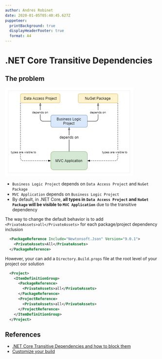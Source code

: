 ```yaml
---
author: Andres Robinet
date: 2020-01-05T05:40:45.627Z
puppeteer:
  printBackground: true
  displayHeaderFooter: true
  format: A4
---
```


# .NET Core Transitive Dependencies

## The problem

![Dependencies](net-core-transitive-dependencies.dependencies.png)

- `Business Logic Project` depends on `Data Access Project` and `NuGet Package`
- `MVC Application` depends on `Business Logic Project`
- By default, in .NET Core, **all types in `Data Access Project` and `NuGet Package` will be visible to `MVC Application`** due to the transitive dependency

The way to change the default behavior is to add `<PrivateAssets>all</PrivateAssets>` for each package/project dependency inclusion

```xml
  <PackageReference Include="Newtonsoft.Json" Version="9.0.1">
    <PrivateAssets>All</PrivateAssets>
  </PackageReference>
```

However, your can add a `Directory.Build.props` file at the root level of your project oor solution

```xml
  <Project>
    <ItemDefinitionGroup>
      <PackageReference>
        <PrivateAssets>all</PrivateAssets>
      </PackageReference>
      <ProjectReference>
        <PrivateAssets>all</PrivateAssets>
      </ProjectReference>
    </ItemDefinitionGroup>
  </Project>
```

## References

- [.NET Core Transitive Dependencies and how to block them](https://curia.me/net-core-transitive-references-and-how-to-block-them/)
- [Customize your build](https://docs.microsoft.com/en-us/visualstudio/msbuild/customize-your-build?view=vs-2019#directorybuildprops-and-directorybuildtargets)
